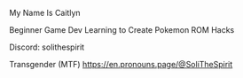 My Name Is Caitlyn

Beginner Game Dev
Learning to Create Pokemon ROM Hacks

Discord: solithespirit

Transgender (MTF)
https://en.pronouns.page/@SoliTheSpirit
